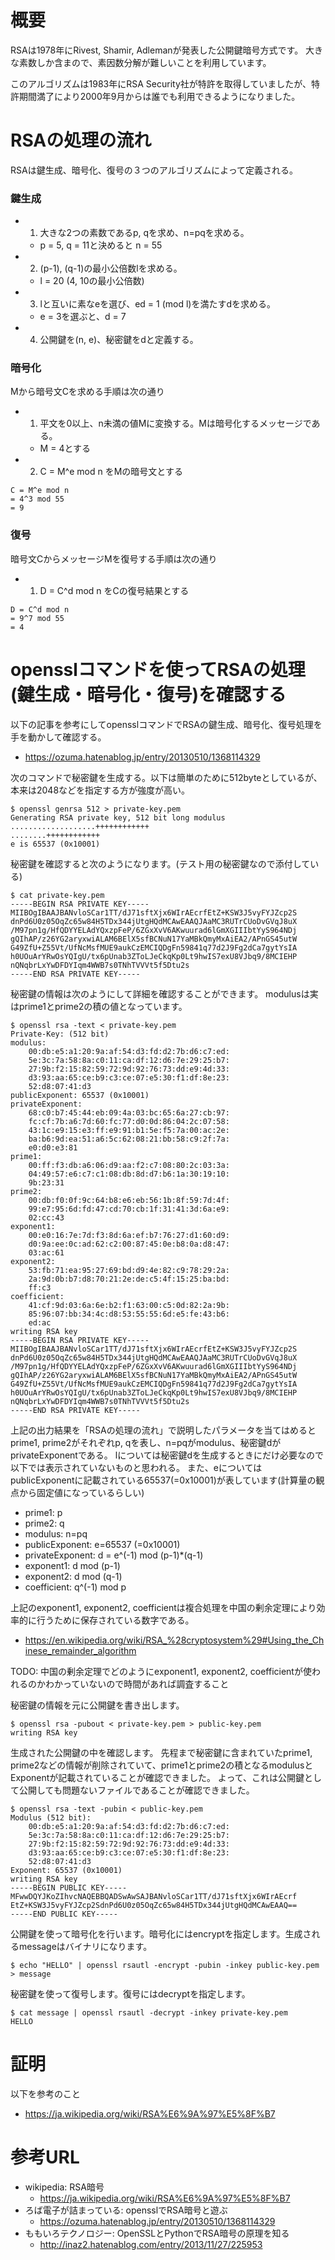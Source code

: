 # 概要
RSAは1978年にRivest, Shamir, Adlemanが発表した公開鍵暗号方式です。
大きな素数しか含まので、素因数分解が難しいことを利用しています。

このアルゴリズムは1983年にRSA Security社が特許を取得していましたが、特許期間満了により2000年9月からは誰でも利用できるようになりました。

# RSAの処理の流れ
RSAは鍵生成、暗号化、復号の３つのアルゴリズムによって定義される。

### 鍵生成
- 1. 大きな2つの素数であるp, qを求め、n=pqを求める。
  - p = 5, q = 11と決めると n = 55
- 2. (p-1), (q-1)の最小公倍数lを求める。
  - l = 20 (4, 10の最小公倍数)
- 3. lと互いに素なeを選び、ed = 1 (mod l)を満たすdを求める。
  - e = 3を選ぶと、d = 7
- 4. 公開鍵を(n, e)、秘密鍵をdと定義する。

### 暗号化
Mから暗号文Cを求める手順は次の通り
- 1. 平文を0以上、n未満の値Mに変換する。Mは暗号化するメッセージである。
  - M = 4とする
- 2. C = M^e mod n をMの暗号文とする
```
C = M^e mod n
= 4^3 mod 55
= 9
```

### 復号
暗号文CからメッセージMを復号する手順は次の通り
- 1. D = C^d mod n をCの復号結果とする
```
D = C^d mod n
= 9^7 mod 55
= 4
```

# opensslコマンドを使ってRSAの処理(鍵生成・暗号化・復号)を確認する
以下の記事を参考にしてopensslコマンドでRSAの鍵生成、暗号化、復号処理を手を動かして確認する。
- https://ozuma.hatenablog.jp/entry/20130510/1368114329

次のコマンドで秘密鍵を生成する。以下は簡単のために512byteとしているが、本来は2048などを指定する方が強度が高い。
```
$ openssl genrsa 512 > private-key.pem
Generating RSA private key, 512 bit long modulus
...................++++++++++++
........++++++++++++
e is 65537 (0x10001)
```

秘密鍵を確認すると次のようになります。(テスト用の秘密鍵なので添付している)
```
$ cat private-key.pem
-----BEGIN RSA PRIVATE KEY-----
MIIBOgIBAAJBANvloSCar1TT/dJ71sftXjx6WIrAEcrfEtZ+KSW3J5vyFYJZcp2S
dnPd6U0z05OqZc65w84H5TDx344jUtgHQdMCAwEAAQJAaMC3RUTrCUoDvGVqJ8uX
/M97pn1g/HfQDYYELAdYQxzpFeP/6ZGxXvV6AKwuurad6lGmXGIIIbtYyS964NDj
gQIhAP/z26YG2aryxwiALAM6BElX5sfBCNuN17YaMBkQmyMxAiEA2/APnGS45utW
G49ZfU+Z55Vt/UfNcMsfMUE9aukCzEMCIQDgFn59841q77d2J9Fg2dCa7gytYsIA
h0UOuArYRwOsYQIgU/tx6pUnab3ZToLJeCkqKp0Lt9hwIS7exU8VJbq9/8MCIEHP
nQNqbrLxYwDFDYIqm4WWB7s0TNhTVVVt5f5Dtu2s
-----END RSA PRIVATE KEY-----
```

秘密鍵の情報は次のようにして詳細を確認することができます。
modulusは実はprime1とprime2の積の値となっています。
```
$ openssl rsa -text < private-key.pem
Private-Key: (512 bit)
modulus:
    00:db:e5:a1:20:9a:af:54:d3:fd:d2:7b:d6:c7:ed:
    5e:3c:7a:58:8a:c0:11:ca:df:12:d6:7e:29:25:b7:
    27:9b:f2:15:82:59:72:9d:92:76:73:dd:e9:4d:33:
    d3:93:aa:65:ce:b9:c3:ce:07:e5:30:f1:df:8e:23:
    52:d8:07:41:d3
publicExponent: 65537 (0x10001)
privateExponent:
    68:c0:b7:45:44:eb:09:4a:03:bc:65:6a:27:cb:97:
    fc:cf:7b:a6:7d:60:fc:77:d0:0d:86:04:2c:07:58:
    43:1c:e9:15:e3:ff:e9:91:b1:5e:f5:7a:00:ac:2e:
    ba:b6:9d:ea:51:a6:5c:62:08:21:bb:58:c9:2f:7a:
    e0:d0:e3:81
prime1:
    00:ff:f3:db:a6:06:d9:aa:f2:c7:08:80:2c:03:3a:
    04:49:57:e6:c7:c1:08:db:8d:d7:b6:1a:30:19:10:
    9b:23:31
prime2:
    00:db:f0:0f:9c:64:b8:e6:eb:56:1b:8f:59:7d:4f:
    99:e7:95:6d:fd:47:cd:70:cb:1f:31:41:3d:6a:e9:
    02:cc:43
exponent1:
    00:e0:16:7e:7d:f3:8d:6a:ef:b7:76:27:d1:60:d9:
    d0:9a:ee:0c:ad:62:c2:00:87:45:0e:b8:0a:d8:47:
    03:ac:61
exponent2:
    53:fb:71:ea:95:27:69:bd:d9:4e:82:c9:78:29:2a:
    2a:9d:0b:b7:d8:70:21:2e:de:c5:4f:15:25:ba:bd:
    ff:c3
coefficient:
    41:cf:9d:03:6a:6e:b2:f1:63:00:c5:0d:82:2a:9b:
    85:96:07:bb:34:4c:d8:53:55:55:6d:e5:fe:43:b6:
    ed:ac
writing RSA key
-----BEGIN RSA PRIVATE KEY-----
MIIBOgIBAAJBANvloSCar1TT/dJ71sftXjx6WIrAEcrfEtZ+KSW3J5vyFYJZcp2S
dnPd6U0z05OqZc65w84H5TDx344jUtgHQdMCAwEAAQJAaMC3RUTrCUoDvGVqJ8uX
/M97pn1g/HfQDYYELAdYQxzpFeP/6ZGxXvV6AKwuurad6lGmXGIIIbtYyS964NDj
gQIhAP/z26YG2aryxwiALAM6BElX5sfBCNuN17YaMBkQmyMxAiEA2/APnGS45utW
G49ZfU+Z55Vt/UfNcMsfMUE9aukCzEMCIQDgFn59841q77d2J9Fg2dCa7gytYsIA
h0UOuArYRwOsYQIgU/tx6pUnab3ZToLJeCkqKp0Lt9hwIS7exU8VJbq9/8MCIEHP
nQNqbrLxYwDFDYIqm4WWB7s0TNhTVVVt5f5Dtu2s
-----END RSA PRIVATE KEY-----
```

上記の出力結果を「RSAの処理の流れ」で説明したパラメータを当てはめるとprime1, prime2がそれぞれp, qを表し、n=pqがmodulus、秘密鍵dがprivateExponentである。
lについては秘密鍵dを生成するときにだけ必要なので以下では表示されていないものと思われる。
また、eについてはpublicExponentに記載されている65537(=0x10001)が表しています(計算量の観点から固定値になっているらしい)

- prime1: p
- prime2: q
- modulus: n=pq
- publicExponent: e=65537 (=0x10001)
- privateExponent: d = e^(-1) mod (p-1)*(q-1)
- exponent1: d mod (p-1) 
- exponent2: d mod (q-1) 
- coefficient: q^(-1) mod p

上記のexponent1, exponent2, coefficientは複合処理を中国の剰余定理により効率的に行うために保存されている数字である。
- https://en.wikipedia.org/wiki/RSA_%28cryptosystem%29#Using_the_Chinese_remainder_algorithm

TODO: 中国の剰余定理でどのようにexponent1, exponent2, coefficientが使われるのかわかっていないので時間があれば調査すること


秘密鍵の情報を元に公開鍵を書き出します。
```
$ openssl rsa -pubout < private-key.pem > public-key.pem
writing RSA key
```

生成された公開鍵の中を確認します。
先程まで秘密鍵に含まれていたprime1, prime2などの情報が削除されていて、prime1とprime2の積となるmodulusとExponentが記載されていることが確認できました。
よって、これは公開鍵として公開しても問題ないファイルであることが確認できました。
```
$ openssl rsa -text -pubin < public-key.pem
Modulus (512 bit):
    00:db:e5:a1:20:9a:af:54:d3:fd:d2:7b:d6:c7:ed:
    5e:3c:7a:58:8a:c0:11:ca:df:12:d6:7e:29:25:b7:
    27:9b:f2:15:82:59:72:9d:92:76:73:dd:e9:4d:33:
    d3:93:aa:65:ce:b9:c3:ce:07:e5:30:f1:df:8e:23:
    52:d8:07:41:d3
Exponent: 65537 (0x10001)
writing RSA key
-----BEGIN PUBLIC KEY-----
MFwwDQYJKoZIhvcNAQEBBQADSwAwSAJBANvloSCar1TT/dJ71sftXjx6WIrAEcrf
EtZ+KSW3J5vyFYJZcp2SdnPd6U0z05OqZc65w84H5TDx344jUtgHQdMCAwEAAQ==
-----END PUBLIC KEY-----
```

公開鍵を使って暗号化を行います。暗号化にはencryptを指定します。生成されるmessageはバイナリになります。
```
$ echo "HELLO" | openssl rsautl -encrypt -pubin -inkey public-key.pem > message
```

秘密鍵を使って復号します。復号にはdecryptを指定します。
```
$ cat message | openssl rsautl -decrypt -inkey private-key.pem
HELLO
```

# 証明
以下を参考のこと
- https://ja.wikipedia.org/wiki/RSA%E6%9A%97%E5%8F%B7


# 参考URL
- wikipedia: RSA暗号
  - https://ja.wikipedia.org/wiki/RSA%E6%9A%97%E5%8F%B7
- ろば電子が詰まっている: opensslでRSA暗号と遊ぶ
  - https://ozuma.hatenablog.jp/entry/20130510/1368114329
- ももいろテクノロジー: OpenSSLとPythonでRSA暗号の原理を知る
  - http://inaz2.hatenablog.com/entry/2013/11/27/225953
